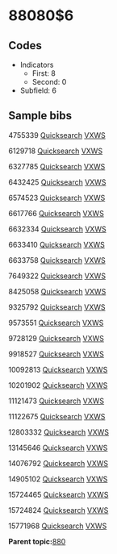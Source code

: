 # 88080$6

## Codes

-   Indicators
    -   First: 8
    -   Second: 0
-   Subfield: 6

## Sample bibs

4755339 [Quicksearch](https://search.library.yale.edu/catalog/4755339) [VXWS](http://prodorbis.library.yale.edu:7014/vxws/GetHoldingsService?bibId=4755339)

6129718 [Quicksearch](https://search.library.yale.edu/catalog/6129718) [VXWS](http://prodorbis.library.yale.edu:7014/vxws/GetHoldingsService?bibId=6129718)

6327785 [Quicksearch](https://search.library.yale.edu/catalog/6327785) [VXWS](http://prodorbis.library.yale.edu:7014/vxws/GetHoldingsService?bibId=6327785)

6432425 [Quicksearch](https://search.library.yale.edu/catalog/6432425) [VXWS](http://prodorbis.library.yale.edu:7014/vxws/GetHoldingsService?bibId=6432425)

6574523 [Quicksearch](https://search.library.yale.edu/catalog/6574523) [VXWS](http://prodorbis.library.yale.edu:7014/vxws/GetHoldingsService?bibId=6574523)

6617766 [Quicksearch](https://search.library.yale.edu/catalog/6617766) [VXWS](http://prodorbis.library.yale.edu:7014/vxws/GetHoldingsService?bibId=6617766)

6632334 [Quicksearch](https://search.library.yale.edu/catalog/6632334) [VXWS](http://prodorbis.library.yale.edu:7014/vxws/GetHoldingsService?bibId=6632334)

6633410 [Quicksearch](https://search.library.yale.edu/catalog/6633410) [VXWS](http://prodorbis.library.yale.edu:7014/vxws/GetHoldingsService?bibId=6633410)

6633758 [Quicksearch](https://search.library.yale.edu/catalog/6633758) [VXWS](http://prodorbis.library.yale.edu:7014/vxws/GetHoldingsService?bibId=6633758)

7649322 [Quicksearch](https://search.library.yale.edu/catalog/7649322) [VXWS](http://prodorbis.library.yale.edu:7014/vxws/GetHoldingsService?bibId=7649322)

8425058 [Quicksearch](https://search.library.yale.edu/catalog/8425058) [VXWS](http://prodorbis.library.yale.edu:7014/vxws/GetHoldingsService?bibId=8425058)

9325792 [Quicksearch](https://search.library.yale.edu/catalog/9325792) [VXWS](http://prodorbis.library.yale.edu:7014/vxws/GetHoldingsService?bibId=9325792)

9573551 [Quicksearch](https://search.library.yale.edu/catalog/9573551) [VXWS](http://prodorbis.library.yale.edu:7014/vxws/GetHoldingsService?bibId=9573551)

9728129 [Quicksearch](https://search.library.yale.edu/catalog/9728129) [VXWS](http://prodorbis.library.yale.edu:7014/vxws/GetHoldingsService?bibId=9728129)

9918527 [Quicksearch](https://search.library.yale.edu/catalog/9918527) [VXWS](http://prodorbis.library.yale.edu:7014/vxws/GetHoldingsService?bibId=9918527)

10092813 [Quicksearch](https://search.library.yale.edu/catalog/10092813) [VXWS](http://prodorbis.library.yale.edu:7014/vxws/GetHoldingsService?bibId=10092813)

10201902 [Quicksearch](https://search.library.yale.edu/catalog/10201902) [VXWS](http://prodorbis.library.yale.edu:7014/vxws/GetHoldingsService?bibId=10201902)

11121473 [Quicksearch](https://search.library.yale.edu/catalog/11121473) [VXWS](http://prodorbis.library.yale.edu:7014/vxws/GetHoldingsService?bibId=11121473)

11122675 [Quicksearch](https://search.library.yale.edu/catalog/11122675) [VXWS](http://prodorbis.library.yale.edu:7014/vxws/GetHoldingsService?bibId=11122675)

12803332 [Quicksearch](https://search.library.yale.edu/catalog/12803332) [VXWS](http://prodorbis.library.yale.edu:7014/vxws/GetHoldingsService?bibId=12803332)

13145646 [Quicksearch](https://search.library.yale.edu/catalog/13145646) [VXWS](http://prodorbis.library.yale.edu:7014/vxws/GetHoldingsService?bibId=13145646)

14076792 [Quicksearch](https://search.library.yale.edu/catalog/14076792) [VXWS](http://prodorbis.library.yale.edu:7014/vxws/GetHoldingsService?bibId=14076792)

14905102 [Quicksearch](https://search.library.yale.edu/catalog/14905102) [VXWS](http://prodorbis.library.yale.edu:7014/vxws/GetHoldingsService?bibId=14905102)

15724465 [Quicksearch](https://search.library.yale.edu/catalog/15724465) [VXWS](http://prodorbis.library.yale.edu:7014/vxws/GetHoldingsService?bibId=15724465)

15724824 [Quicksearch](https://search.library.yale.edu/catalog/15724824) [VXWS](http://prodorbis.library.yale.edu:7014/vxws/GetHoldingsService?bibId=15724824)

15771968 [Quicksearch](https://search.library.yale.edu/catalog/15771968) [VXWS](http://prodorbis.library.yale.edu:7014/vxws/GetHoldingsService?bibId=15771968)

**Parent topic:**[880](../../tags/880/880.md)

